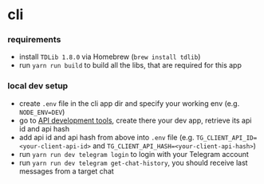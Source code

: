 # cli

### requirements

- install `TDLib 1.8.0` via Homebrew (`brew install tdlib`)
- run `yarn run build` to build all the libs, that are required for this app

### local dev setup

- create `.env` file in the cli app dir and specify your working env (e.g. `NODE_ENV=DEV`)
- go to [API development tools](https://my.telegram.org/apps), create there your dev app, retrieve its api id and api hash
- add api id and api hash from above into `.env` file (e.g. `TG_CLIENT_API_ID=<your-client-api-id>` and `TG_CLIENT_API_HASH=<your-client-api-hash>`)
- run `yarn run dev telegram login` to login with your Telegram account
- run `yarn run dev telegram get-chat-history`, you should receive last messages from a target chat
